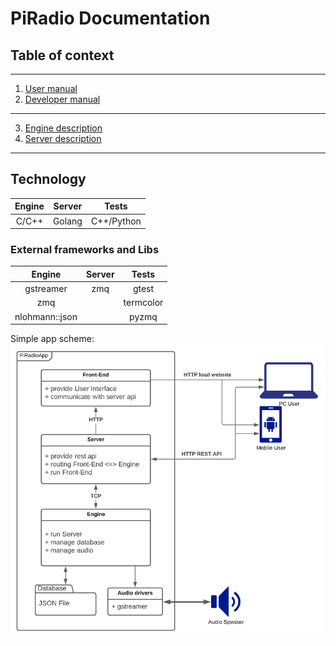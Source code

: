 # PiRadio Documentation

## Table of context
---
1. [User manual](user_manual.md)
2. [Developer manual](developer_manual.md)
---
3. [Engine description](engine.md)
4. [Server description](server.md)
---
## Technology
| Engine | Server | Tests |
| :-: | :-: | :-: |
| C/C++ | Golang | C++/Python |

### External frameworks and Libs
| Engine | Server | Tests |
| :-: | :-: | :-: |
| gstreamer | zmq | gtest |
| zmq |  | termcolor |
| nlohmann::json | | pyzmq |
Simple app scheme:
![Diagra](img/Diagram.png)
